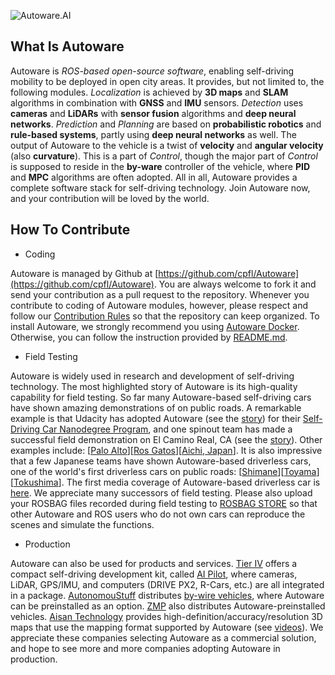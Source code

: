 ![Autoware.AI](https://www.autoware.ai/static/img/autoware_web_img.png)

## What Is Autoware

Autoware is _ROS-based open-source software_, enabling self-driving mobility to be deployed in open city areas. It provides, but not limited to, the following modules. _Localization_ is achieved by **3D maps** and **SLAM** algorithms in combination with **GNSS** and **IMU** sensors. _Detection_ uses **cameras** and **LiDARs** with **sensor fusion** algorithms and **deep neural networks**. _Prediction_ and _Planning_ are based on **probabilistic robotics** and **rule-based systems**, partly using **deep neural networks** as well. The output of Autoware to the vehicle is a twist of **velocity** and **angular velocity** (also **curvature**). This is a part of _Control_, though the major part of _Control_ is supposed to reside in the **by-ware** controller of the vehicle, where **PID** and **MPC** algorithms are often adopted. All in all, Autoware provides a complete software stack for self-driving technology. Join Autoware now, and your contribution will be loved by the world.

## How To Contribute</h2>

* Coding

Autoware is managed by Github at [https://github.com/cpfl/Autoware](https://github.com/cpfl/Autoware). You are always welcome to fork it and send your contribution as a pull request to the repository. Whenever you contribute to coding of Autoware modules, however, please respect and follow our [Contribution Rules](https://github.com/CPFL/Autoware/wiki/Contribution-Rules) so that the repository can keep organized. To install Autoware, we strongly recommend you using [Autoware Docker](https://github.com/CPFL/Autoware/wiki/Docker). Otherwise, you can follow the instruction provided by [README.md](https://github.com/CPFL/Autoware/blob/master/README.md).

* Field Testing

Autoware is widely used in research and development of self-driving technology. The most highlighted story of Autoware is its high-quality capability for field testing. So far many Autoware-based self-driving cars have shown amazing demonstrations of on public roads. A remarkable example is that Udacity has adopted Autoware (see the [story](https://asia.nikkei.com/Business/Companies/Udacity-Tier-IV-tie-up-in-driverless-car-development)) for their [Self-Driving Car Nanodegree Program](https://www.udacity.com/course/self-driving-car-engineer-nanodegree--nd013), and one spinout team has made a successful field demonstration on El Camino Real, CA (see the [story](http://www.businessinsider.com/voyage-autonomous-taxi-udacity-2017-4)). Other examples include: [[Palo Alto](https://www.youtube.com/watch?v=EUqOzfgc4UY&list=PLMV3EZ9zjNbIkOWvjaY2iU8LVC-pUQMOU&index=7)][[Ros Gatos](https://www.youtube.com/watch?v=bYpRhh3wGPo&index=8&list=PLMV3EZ9zjNbIkOWvjaY2iU8LVC-pUQMOU)][[Aichi, Japan](https://www.youtube.com/watch?v=5DaQBZvZwAI&list=PLMV3EZ9zjNbIkOWvjaY2iU8LVC-pUQMOU&index=6)]. It is also impressive that a few Japanese teams have shown Autoware-based driverless cars, one of the world's first driverless cars on public roads: [[Shimane](https://www.youtube.com/watch?v=RimuPT6e-Oo&list=PLMV3EZ9zjNbIkOWvjaY2iU8LVC-pUQMOU&index=9)][[Toyama](https://www.youtube.com/watch?v=S1uM65zaVQc&list=PLMV3EZ9zjNbIkOWvjaY2iU8LVC-pUQMOU&index=10)][[Tokushima](https://www.youtube.com/watch?v=rQwIC2wZlzQ&list=PLMV3EZ9zjNbIkOWvjaY2iU8LVC-pUQMOU&index=11)]. The first media coverage of Autoware-based driverless car is [here](https://www.youtube.com/watch?v=_IX1uUjrF7M). We appreciate many successors of field testing. Please also upload your ROSBAG files recorded during field testing to [ROSBAG STORE](https://rosbag.tier4.jp) so that other Autoware and ROS users who do not own cars can reproduce the scenes and simulate the functions.

* Production

Autoware can also be used for products and services. [Tier IV](http://www.tier4.jp) offers a compact self-driving development kit, called [AI Pilot](http://tier4.jp/en/computers.php), where cameras, LiDAR, GPS/IMU, and computers (DRIVE PX2, R-Cars, etc.) are all integrated in a package. [AutonomouStuff](https://autonomoustuff.com/) distributes [by-wire vehicles](https://autonomoustuff.com/product/astuff-automotive/), where Autoware can be preinstalled as an option. [ZMP](https://www.zmp.co.jp) also distributes Autoware-preinstalled vehicles. [Aisan Technology](http://www.aisantec.co.jp/english/) provides high-definition/accuracy/resolution 3D maps that use the mapping format supported by Autoware (see [videos](https://www.youtube.com/channel/UClndQXbGrlo_cWR7tzu5LOQ)). We appreciate these companies selecting Autoware as a commercial solution, and hope to see more and more companies adopting Autoware in production.
